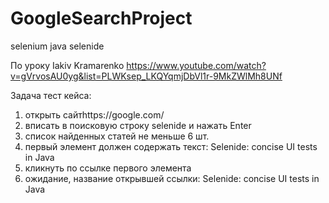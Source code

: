 # GoogleSearchProject
selenium java selenide

По уроку Iakiv Kramarenko https://www.youtube.com/watch?v=gVrvosAU0yg&list=PLWKsep_LKQYqmjDbVl1r-9MkZWlMh8UNf

Задача тест кейса:
1) открыть сайтhttps://google.com/
2) вписать в поисковую строку selenide и нажать Enter
3) список найденных статей не меньше 6 шт.
4) первый элемент должен содержать текст: Selenide: concise UI tests in Java
5) кликнуть по ссылке первого элемента
6) ожидание, название открывшей ссылки: Selenide: concise UI tests in Java

